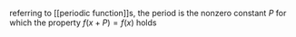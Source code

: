 referring to [[periodic function]]s, the period is the nonzero constant $P$ for which the  property $f(x+P)=f(x)$ holds
